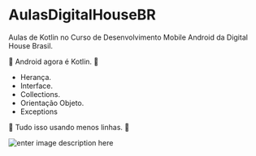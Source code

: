 # AulasDigitalHouseBR
Aulas de Kotlin no Curso de Desenvolvimento Mobile Android da Digital House Brasil.


💚 Android agora é Kotlin. 💚
 - Herança.
 - Interface.
 - Collections.
 - Orientação Objeto.
 - Exceptions
 
 
💚 Tudo isso usando menos linhas. 💚


![enter image description here](https://camo.githubusercontent.com/8f6b8401cacdd9ef03c76a8000bfccbd4259e04f/68747470733a2f2f63646e2d696d616765732d312e6d656469756d2e636f6d2f6d61782f313630302f312a337831514533567a47354d576935516b36432d484c512e676966)
